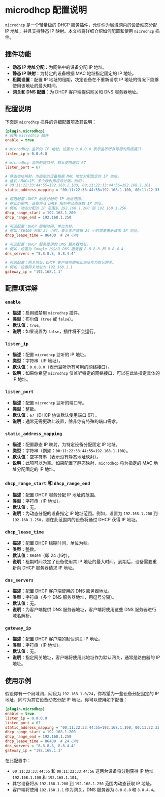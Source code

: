 <!--
 Copyright (C) 2025 wwhai

 This program is free software: you can redistribute it and/or modify
 it under the terms of the GNU Affero General Public License as
 published by the Free Software Foundation, either version 3 of the
 License, or (at your option) any later version.

 This program is distributed in the hope that it will be useful,
 but WITHOUT ANY WARRANTY; without even the implied warranty of
 MERCHANTABILITY or FITNESS FOR A PARTICULAR PURPOSE.  See the
 GNU Affero General Public License for more details.

 You should have received a copy of the GNU Affero General Public License
 along with this program.  If not, see <https://www.gnu.org/licenses/>.
-->

# microdhcp 配置说明

`microdhcp` 是一个轻量级的 DHCP 服务插件，允许你为局域网内的设备动态分配 IP 地址，并且支持静态 IP 映射。本文档将详细介绍如何配置和使用 `microdhcp` 插件。

## 插件功能

- **动态 IP 地址分配**：为网络中的设备分配 IP 地址。
- **静态 IP 映射**：为特定的设备根据 MAC 地址指定固定的 IP 地址。
- **租期设置**：配置 IP 地址的租期，决定设备在不重新请求 IP 地址的情况下能够使用该地址的最大时间。
- **网关和 DNS 配置**：为 DHCP 客户端提供网关和 DNS 服务器地址。

## 配置说明

下面是 `microdhcp` 插件的详细配置项及其说明：

```ini
[plugin.microdhcp]
# 启用 microdhcp 插件
enable = true

# microdhcp 监听的 IP 地址。设置为 0.0.0.0 表示监听所有可用的网络接口
listen_ip = 0.0.0.0

# microdhcp 监听的端口号。默认使用端口 67
listen_port = 67

# 静态地址映射。为指定的设备根据 MAC 地址分配固定的 IP 地址。
# 格式：MAC=IP，多个映射用逗号分隔。例如：
# 00:11:22:33:44:55=192.168.1.100, 00:11:22:33:44:56=192.168.1.101
static_address_mapping = "00:11:22:33:44:55=192.168.1.100, 00:11:22:33:44:56=192.168.1.101"

# 可选配置：DHCP 动态分配的 IP 地址范围。
# 在此范围内，设备将从 DHCP 服务中动态获取 IP 地址。
# 例如：动态分配的 IP 范围从 192.168.1.200 到 192.168.1.250
dhcp_range_start = 192.168.1.200
dhcp_range_end = 192.168.1.250

# 可选配置：DHCP 租期时间，单位为秒。
# 例如：86400 秒即 24 小时，表示客户端每 24 小时需要重新请求 IP 地址。
dhcp_lease_time = 86400  # 24 小时

# 可选配置：DHCP 服务提供的 DNS 服务器地址。
# 例如：设置为 Google 的公共 DNS 服务器 8.8.8.8 和 8.8.4.4
dns_servers = "8.8.8.8, 8.8.4.4"

# 可选配置：网关地址，DHCP 客户端将使用此地址作为默认网关。
# 例如：设置网关地址为 192.168.1.1
gateway_ip = "192.168.1.1"
```

## 配置项详解

### `enable`
- **描述**：启用或禁用 `microdhcp` 插件。
- **类型**：布尔值（`true` 或 `false`）。
- **默认值**：`true`。
- **说明**：如果设置为 `false`，插件将不会运行。

### `listen_ip`
- **描述**：配置 `microdhcp` 监听的 IP 地址。
- **类型**：字符串（IP 地址）。
- **默认值**：`0.0.0.0`（表示监听所有可用的网络接口）。
- **说明**：如果你希望 `microdhcp` 仅监听特定的网络接口，可以在此处指定具体的 IP 地址。

### `listen_port`
- **描述**：配置 `microdhcp` 监听的端口号。
- **类型**：整数。
- **默认值**：`67`（DHCP 协议默认使用端口 67）。
- **说明**：通常无需更改此设置，除非你有特殊的端口需求。

### `static_address_mapping`
- **描述**：配置静态 IP 映射，为特定设备分配固定 IP 地址。
- **类型**：字符串（例如：`00:11:22:33:44:55=192.168.1.100`）。
- **默认值**：空字符串（表示没有静态地址映射）。
- **说明**：此项可以为空。如果配置了静态映射，`microdhcp` 将为指定的 MAC 地址分配固定的 IP 地址。

### `dhcp_range_start` 和 `dhcp_range_end`
- **描述**：配置 DHCP 服务分配 IP 地址的范围。
- **类型**：字符串（IP 地址）。
- **默认值**：无。
- **说明**：为动态分配的设备指定 IP 地址范围。例如，设置为 `192.168.1.200` 到 `192.168.1.250`，则在此范围内的设备将通过 DHCP 获得 IP 地址。

### `dhcp_lease_time`
- **描述**：配置 DHCP 租期时间，单位为秒。
- **类型**：整数。
- **默认值**：`86400`（即 24 小时）。
- **说明**：租期时间决定了设备使用其 IP 地址的最大时间。到期后，设备需要重新向 DHCP 服务器请求 IP 地址。

### `dns_servers`
- **描述**：配置 DHCP 客户端使用的 DNS 服务器地址。
- **类型**：字符串（多个 DNS 服务器地址，用逗号分隔）。
- **默认值**：无。
- **说明**：为客户端提供 DNS 服务器地址，客户端将使用这些 DNS 服务器进行域名解析。

### `gateway_ip`
- **描述**：配置 DHCP 客户端的默认网关 IP 地址。
- **类型**：字符串（IP 地址）。
- **默认值**：无。
- **说明**：指定网关地址，客户端将使用此地址作为默认网关，通常是路由器的 IP 地址。

## 使用示例

假设你有一个局域网，网段为 `192.168.1.0/24`，你希望为一些设备分配固定的 IP 地址，同时为其它设备动态分配 IP 地址。你可以使用如下配置：

```ini
[plugin.microdhcp]
enable = true
listen_ip = 0.0.0.0
listen_port = 67
static_address_mapping = "00:11:22:33:44:55=192.168.1.100, 00:11:22:33:44:56=192.168.1.101"
dhcp_range_start = 192.168.1.200
dhcp_range_end = 192.168.1.250
dhcp_lease_time = 86400  # 24 小时
dns_servers = "8.8.8.8, 8.8.4.4"
gateway_ip = "192.168.1.1"
```

在此配置中：
- `00:11:22:33:44:55` 和 `00:11:22:33:44:56` 这两台设备将分别获得 IP 地址 `192.168.1.100` 和 `192.168.1.101`。
- 其它设备将从 `192.168.1.200` 到 `192.168.1.250` 范围内动态获取 IP 地址。
- 客户端将使用 `192.168.1.1` 作为网关，DNS 服务器为 `8.8.8.8` 和 `8.8.4.4`。
